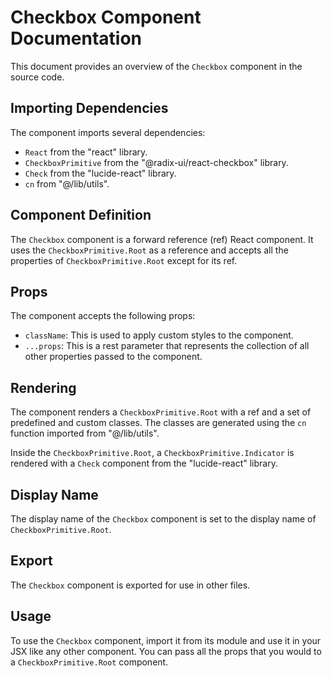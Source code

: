 # Checkbox Component Documentation

This document provides an overview of the `Checkbox` component in the source code.

## Importing Dependencies

The component imports several dependencies:

- `React` from the "react" library.
- `CheckboxPrimitive` from the "@radix-ui/react-checkbox" library.
- `Check` from the "lucide-react" library.
- `cn` from "@/lib/utils".

## Component Definition

The `Checkbox` component is a forward reference (ref) React component. It uses the `CheckboxPrimitive.Root` as a reference and accepts all the properties of `CheckboxPrimitive.Root` except for its ref.

## Props

The component accepts the following props:

- `className`: This is used to apply custom styles to the component.
- `...props`: This is a rest parameter that represents the collection of all other properties passed to the component.

## Rendering

The component renders a `CheckboxPrimitive.Root` with a ref and a set of predefined and custom classes. The classes are generated using the `cn` function imported from "@/lib/utils".

Inside the `CheckboxPrimitive.Root`, a `CheckboxPrimitive.Indicator` is rendered with a `Check` component from the "lucide-react" library.

## Display Name

The display name of the `Checkbox` component is set to the display name of `CheckboxPrimitive.Root`.

## Export

The `Checkbox` component is exported for use in other files.

## Usage

To use the `Checkbox` component, import it from its module and use it in your JSX like any other component. You can pass all the props that you would to a `CheckboxPrimitive.Root` component.